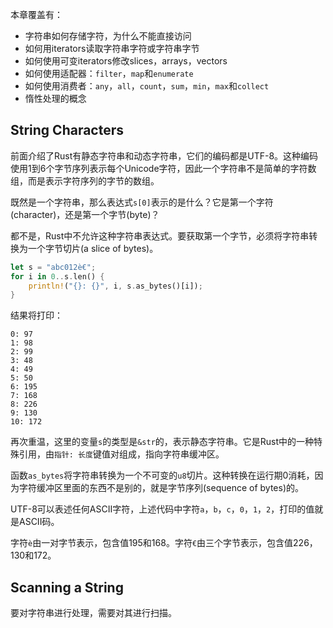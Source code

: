 本章覆盖有：

- 字符串如何存储字符，为什么不能直接访问
- 如何用iterators读取字符串字符或字符串字节
- 如何使用可变iterators修改slices，arrays，vectors
- 如何使用适配器：`filter`，`map`和`enumerate`
- 如何使用消费者：`any`，`all`，`count`，`sum`，`min`，`max`和`collect`
- 惰性处理的概念

## String Characters

前面介绍了Rust有静态字符串和动态字符串，它们的编码都是UTF-8。这种编码使用1到6个字节序列表示每个Unicode字符，因此一个字符串不是简单的字符数组，而是表示字符序列的字节的数组。

既然是一个字符串，那么表达式`s[0]`表示的是什么？它是第一个字符(character)，还是第一个字节(byte)？

都不是，Rust中不允许这种字符串表达式。要获取第一个字节，必须将字符串转换为一个字节切片(a slice of bytes)。

```rust
let s = "abc012è€";
for i in 0..s.len() {
	println!("{}: {}", i, s.as_bytes()[i]);
}
```

结果将打印：

```
0: 97
1: 98
2: 99
3: 48
4: 49
5: 50
6: 195
7: 168
8: 226
9: 130
10: 172
```

再次重温，这里的变量`s`的类型是`&str`的，表示静态字符串。它是Rust中的一种特殊引用，由`指针: 长度`键值对组成，指向字符串缓冲区。

函数`as_bytes`将字符串转换为一个不可变的`u8`切片。这种转换在运行期0消耗，因为字符缓冲区里面的东西不是别的，就是字节序列(sequence of bytes)的。

UTF-8可以表述任何ASCII字符，上述代码中字符`a`，`b`，`c`，`0`，`1`，`2`，打印的值就是ASCII码。

字符`è`由一对字节表示，包含值195和168。字符`€`由三个字节表示，包含值226，130和172。

## Scanning a String

要对字符串进行处理，需要对其进行扫描。

































































